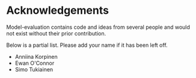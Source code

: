 # Acknowledgements

Model-evaluation contains code and ideas from several people and would
not exist without their prior contribution.

Below is a partial list. Please add your name if it has been left off.

- Anniina Korpinen
- Ewan O'Connor
- Simo Tukiainen


